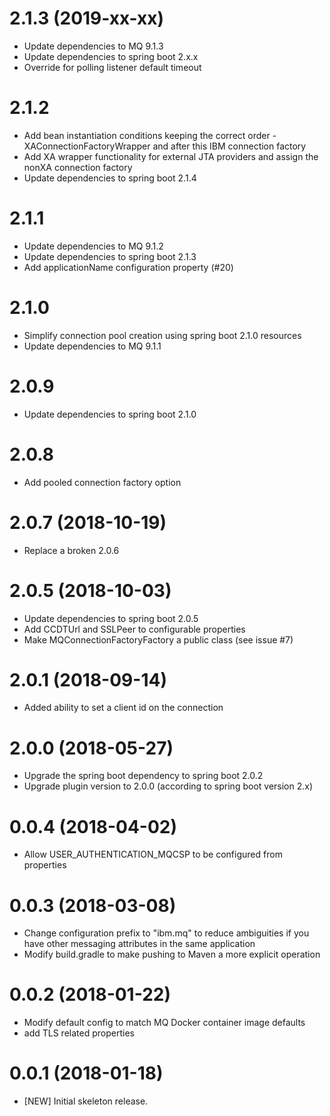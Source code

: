# 2.1.3 (2019-xx-xx)
- Update dependencies to MQ 9.1.3
- Update dependencies to spring boot 2.x.x
- Override for polling listener default timeout

# 2.1.2
- Add bean instantiation conditions keeping the correct order - XAConnectionFactoryWrapper and after this IBM connection factory
- Add XA wrapper functionality for external JTA providers and assign the nonXA connection factory
- Update dependencies to spring boot 2.1.4

# 2.1.1
- Update dependencies to MQ 9.1.2
- Update dependencies to spring boot 2.1.3
- Add applicationName configuration property (#20)

# 2.1.0
- Simplify connection pool creation using spring boot 2.1.0 resources
- Update dependencies to MQ 9.1.1

# 2.0.9
- Update dependencies to spring boot 2.1.0

# 2.0.8
- Add pooled connection factory option

# 2.0.7 (2018-10-19)
- Replace a broken 2.0.6

# 2.0.5 (2018-10-03)
- Update dependencies to spring boot 2.0.5
- Add CCDTUrl and SSLPeer to configurable properties
- Make MQConnectionFactoryFactory a public class (see issue #7)

# 2.0.1 (2018-09-14)
- Added ability to set a client id on the connection

# 2.0.0 (2018-05-27)
- Upgrade the spring boot dependency to spring boot 2.0.2
- Upgrade plugin version to 2.0.0 (according to spring boot version 2.x)

# 0.0.4 (2018-04-02)
- Allow USER_AUTHENTICATION_MQCSP to be configured from properties

# 0.0.3 (2018-03-08)
- Change configuration prefix to "ibm.mq" to reduce ambiguities if you have other messaging attributes in the same application
- Modify build.gradle to make pushing to Maven a more explicit operation

# 0.0.2 (2018-01-22)
- Modify default config to match MQ Docker container image defaults
- add TLS related properties

# 0.0.1 (2018-01-18)
- [NEW] Initial skeleton release.
